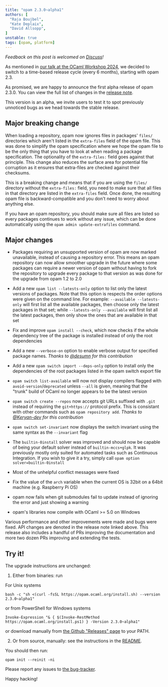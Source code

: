 ```yaml
---
title: "opam 2.3.0~alpha1"
authors: [
  "Raja Boujbel",
  "Kate Deplaix",
  "David Allsopp",
]
unstable: true
tags: [opam, platform]
---
```


_Feedback on this post is welcomed on [Discuss](https://discuss.ocaml.org/t/ann-opam-2-3-0-alpha1/15325)!_

As mentioned in [our talk at the OCaml Workshop 2024](https://icfp24.sigplan.org/details/ocaml-2024-papers/10/Opam-2-2-and-beyond),
we decided to switch to a time-based release cycle (every 6 months), starting with opam 2.3.

As promised, we are happy to announce the first alpha release of opam 2.3.0.
You can view the full list of changes in the
[release note](https://github.com/ocaml/opam/releases/tag/2.3.0-alpha1).

This version is an alpha, we invite users to test it to spot previously
unnoticed bugs as we head towards the stable release.

## Major breaking change

When loading a repository, opam now ignores files in packages' `files/` directories which aren't listed in the `extra-files` field of the opam file.
This was done to simplify the opam specification where we hope the opam file to be the only thing that you have to look at when reading a package specification. The optionality of the `extra-files:` field goes against that principle. This change also reduces the surface area for potential file corruption as it ensures that extra-files are checked against their checksums.

This is a breaking change and means that if you are using the `files/` directory without the `extra-files:` field, you need to make sure that all files in that directory are listed in the `extra-files` field.
Once done, the resulting opam file is backward-compatible and you don't need to worry about anything else.

If you have an opam repository, you should make sure all files are listed so every packages continues to work without any issue, which can be done automatically using the `opam admin update-extrafiles` command.

## Major changes

* Packages requiring an unsupported version of opam are now marked unavailable, instead of causing a repository error. This means an opam repository can now allow smoother upgrade in the future where some packages can require a newer version of opam without having to fork the repository to upgrade every package to that version as was done for the upgrade from opam 1.2 to 2.0

* Add a new `opam list --latests-only` option to list only the latest versions of packages. Note that this option is respects the order options were given on the command line. For example: `--available --latests-only` will first list all the available packages, then choose only the latest packages in that set; while `--latests-only --available` will first list all the latest packages, then only show the ones that are available in that set

* Fix and improve `opam install --check`, which now checks if the whole dependency tree of the package is installed instead of only the root dependencies

* Add a new `--verbose-on` option to enable verbose output for specified package names. *Thanks to [@desumn](https://github.com/desumn) for this contribution*

* Add a new `opam switch import --deps-only` option to install only the dependencies of the root packages listed in the opam switch export file

* `opam switch list-available` will now not display compilers flagged with `avoid-version`/`deprecated` unless `--all` is given, meaning that the "trunk" build of OCaml no longer appears to be the latest version

* `opam switch create --repos` now accepts git URLs suffixed with `.git` instead of requiring the `git+https://` protocol prefix. This is consistant with other commands such as `opam repository add`. *Thanks to [@Keryan-dev](https://github.com/Keryan-dev) for this contribution*

* `opam switch set-invariant` now displays the switch invariant using the same syntax as the `--invariant` flag

* The `builtin-0install` solver was improved and should now be capable of being your default solver instead of `builtin-mccs+glpk`. It was previously mostly only suited for automated tasks such as Continuous Integration. If you wish to give it a try, simply call `opam option solver=builtin-0install`

* Most of the unhelpful conflict messages were fixed

* Fix the value of the `arch` variable when the current OS is 32bit on a 64bit machine (e.g. Raspberry Pi OS)

* opam now fails when git submodules fail to update instead of ignoring the error and just showing a warning

* opam's libraries now compile with OCaml >= 5.0 on Windows

Various performance and other improvements were made and bugs were fixed.
API changes are denoted in the release note linked above.
This release also includes a handful of PRs improving the documentation and more two dozen PRs improving and extending the tests.

## Try it!

The upgrade instructions are unchanged:

1. Either from binaries: run

For Unix systems
```
bash -c "sh <(curl -fsSL https://opam.ocaml.org/install.sh) --version 2.3.0~alpha1"
```
or from PowerShell for Windows systems
```
Invoke-Expression "& { $(Invoke-RestMethod https://opam.ocaml.org/install.ps1) } -Version 2.3.0~alpha1"
```
or download manually from [the Github "Releases" page](https://github.com/ocaml/opam/releases/tag/2.3.0-alpha1) to your PATH.

2. Or from source, manually: see the instructions in the [README](https://github.com/ocaml/opam/tree/2.3.0-alpha1#compiling-this-repo).


You should then run:
```
opam init --reinit -ni
```


Please report any issues to [the bug-tracker](https://github.com/ocaml/opam/issues).

Happy hacking!
